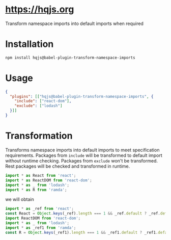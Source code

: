 # https://hqjs.org
Transform namespace imports into default imports when required

# Installation
```sh
npm install hqjs@babel-plugin-transform-namespace-imports
```

# Usage
```json
{
  "plugins": [["hqjs@babel-plugin-transform-namespace-imports", {
    "include": ["react-dom"],
    "exclude": ["lodash"]
  }]]
}
```

# Transformation
Transforms namespace imports into default imports to meet specification requirements. Packages from `include` will be transformed to default import without runtime checking. Packages from `exclude` won't be transformed. Rest packages will be checked and transformed in runtime.

```js
import * as React from 'react';
import * as ReactDOM from 'react-dom';
import * as _ from 'lodash';
import * as R from 'ramda';
```
we will obtain
```js
import * as _ref from 'react';
const React = Object.keys(_ref).length === 1 && _ref.default ? _ref.default : _ref;
import ReactDOM from 'react-dom';
import * as _ from 'lodash';
import * as _ref1 from 'ramda';
const R = Object.keys(_ref1).length === 1 && _ref1.default ? _ref1.default : _ref1;
```
